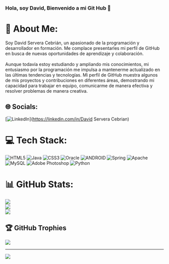 ### Hola, soy David, Bienvenido a mi Git Hub 👋

# 💫 About Me:
Soy David Servera Cebrián, un apasionado de la programación y desarrollador en formación. Me complace presentarles mi perfil de GitHub en busca de nuevas oportunidades de aprendizaje y colaboración.<br><br>Aunque todavía estoy estudiando y ampliando mis conocimientos, mi entusiasmo por la programación me impulsa a mantenerme actualizado en las últimas tendencias y tecnologías. Mi perfil de GitHub muestra algunos de mis proyectos y contribuciones en diferentes áreas, demostrando mi capacidad para trabajar en equipo, comunicarme de manera efectiva y resolver problemas de manera creativa.


## 🌐 Socials:
[![LinkedIn](https://img.shields.io/badge/LinkedIn-%230077B5.svg?logo=linkedin&logoColor=white)](https://linkedin.com/in/David Servera Cebrian) 

# 💻 Tech Stack:
![HTML5](https://img.shields.io/badge/html5-%23E34F26.svg?style=for-the-badge&logo=html5&logoColor=white) ![Java](https://img.shields.io/badge/java-%23ED8B00.svg?style=for-the-badge&logo=java&logoColor=white) ![CSS3](https://img.shields.io/badge/css3-%231572B6.svg?style=for-the-badge&logo=css3&logoColor=white) ![Oracle](https://img.shields.io/badge/Oracle-F80000?style=for-the-badge&logo=oracle&logoColor=white) ![ANDROID](https://img.shields.io/badge/android-%2320232a.svg?style=for-the-badge&logo=android&logoColor=%a4c639) ![Spring](https://img.shields.io/badge/spring-%236DB33F.svg?style=for-the-badge&logo=spring&logoColor=white) ![Apache](https://img.shields.io/badge/apache-%23D42029.svg?style=for-the-badge&logo=apache&logoColor=white) ![MySQL](https://img.shields.io/badge/mysql-%2300f.svg?style=for-the-badge&logo=mysql&logoColor=white) ![Adobe Photoshop](https://img.shields.io/badge/adobephotoshop-%2331A8FF.svg?style=for-the-badge&logo=adobephotoshop&logoColor=white) ![Python](https://img.shields.io/badge/python-3670A0?style=for-the-badge&logo=python&logoColor=ffdd54)
# 📊 GitHub Stats:
![](https://github-readme-stats.vercel.app/api?username=DavidS3rveraC3brian&theme=monokai&hide_border=false&include_all_commits=true&count_private=false)<br/>
![](https://github-readme-streak-stats.herokuapp.com/?user=DavidS3rveraC3brian&theme=monokai&hide_border=false)<br/>
![](https://github-readme-stats.vercel.app/api/top-langs/?username=DavidS3rveraC3brian&theme=monokai&hide_border=false&include_all_commits=true&count_private=false&layout=compact)

## 🏆 GitHub Trophies
![](https://github-profile-trophy.vercel.app/?username=DavidS3rveraC3brian&theme=dracula&no-frame=false&no-bg=false&margin-w=4)

---
[![](https://visitcount.itsvg.in/api?id=DavidS3rveraC3brian&icon=2&color=8)](https://visitcount.itsvg.in)

<!-- Proudly created with GPRM ( https://gprm.itsvg.in ) -->
